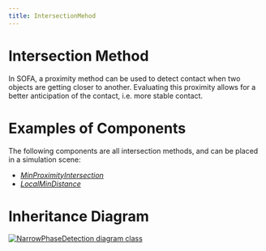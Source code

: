 ```yaml
---
title: IntersectionMehod
---
```


Intersection Method
===================

In SOFA, a proximity method can be used to detect contact when two objects are getting closer to another.
Evaluating this proximity allows for a better anticipation of the contact, i.e. more stable contact.

Examples of Components
======================

The following components are all intersection methods, and can be placed in a simulation scene:

- [_MinProximityIntersection_](https://www.sofa-framework.org/community/doc/using-sofa/components/collisions/intersectiondetections/minproximityintersection)
- [_LocalMinDistance_](https://www.sofa-framework.org/community/doc/using-sofa/components/collisions/intersectiondetections/localmindistance)

Inheritance Diagram
===================

<a href="https://www.sofa-framework.org/api/master/sofa/html/classsofa_1_1core_1_1collision_1_1_intersection.html">
<img src="https://www.sofa-framework.org/api/master/sofa/html/classsofa_1_1core_1_1collision_1_1_intersection__inherit__graph.png" title="NarrowPhaseDetection diagram class"/>
</a>
